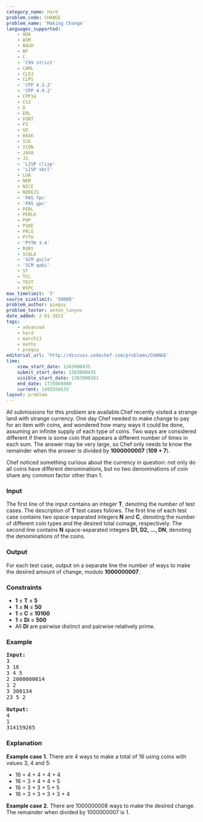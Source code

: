 ```yaml
---
category_name: hard
problem_code: CHANGE
problem_name: 'Making Change'
languages_supported:
    - ADA
    - ASM
    - BASH
    - BF
    - C
    - 'C99 strict'
    - CAML
    - CLOJ
    - CLPS
    - 'CPP 4.3.2'
    - 'CPP 4.9.2'
    - CPP14
    - CS2
    - D
    - ERL
    - FORT
    - FS
    - GO
    - HASK
    - ICK
    - ICON
    - JAVA
    - JS
    - 'LISP clisp'
    - 'LISP sbcl'
    - LUA
    - NEM
    - NICE
    - NODEJS
    - 'PAS fpc'
    - 'PAS gpc'
    - PERL
    - PERL6
    - PHP
    - PIKE
    - PRLG
    - PYTH
    - 'PYTH 3.4'
    - RUBY
    - SCALA
    - 'SCM guile'
    - 'SCM qobi'
    - ST
    - TCL
    - TEXT
    - WSPC
max_timelimit: '3'
source_sizelimit: '50000'
problem_author: pieguy
problem_tester: anton_lunyov
date_added: 2-01-2013
tags:
    - advanced
    - hard
    - march13
    - maths
    - pieguy
editorial_url: 'http://discuss.codechef.com/problems/CHANGE'
time:
    view_start_date: 1363000435
    submit_start_date: 1363000435
    visible_start_date: 1363000281
    end_date: 1735669800
    current: 1493556633
layout: problem
---
```

All submissions for this problem are available.Chef recently visited a strange land with strange currency. One day Chef needed to make change to pay for an item with coins, and wondered how many ways it could be done, assuming an infinite supply of each type of coins. Two ways are considered different if there is some coin that appears a different number of times in each sum. The answer may be very large, so Chef only needs to know the remainder when the answer is divided by **1000000007** (**109 + 7**).

Chef noticed something curious about the currency in question: not only do all coins have different denominations, but no two denominations of coin share any common factor other than 1.

### Input

The first line of the input contains an integer **T**, denoting the number of test cases. The description of **T** test cases follows. The first line of each test case contains two space-separated integers **N** and **C**, denoting the number of different coin types and the desired total coinage, respectively. The second line contains **N** space-separated integers **D1, D2, ..., DN**, denoting the denominations of the coins.

### Output

For each test case, output on a separate line the number of ways to make the desired amount of change, modulo **1000000007**.

### Constraints

- **1** ≤ **T** ≤ **5**
- **1** ≤ **N** ≤ **50**
- **1** ≤ **C** ≤ **10100**
- **1** ≤ **Di** ≤ **500**
- All **Di** are pairwise distinct and pairwise relatively prime.

### Example

<pre>
<b>Input:</b>
3
3 16
3 4 5
2 2000000014
1 2
3 380134
23 5 2

<b>Output:</b>
4
1
314159265
</pre>
### Explanation

**Example case 1.** There are 4 ways to make a total of 16 using coins with values 3, 4 and 5:

- 16 = 4 + 4 + 4 + 4
- 16 = 3 + 4 + 4 + 5
- 16 = 3 + 3 + 5 + 5
- 16 = 3 + 3 + 3 + 3 + 4

**Example case 2.** There are 1000000008 ways to make the desired change. The remainder when divided by 1000000007 is 1.
